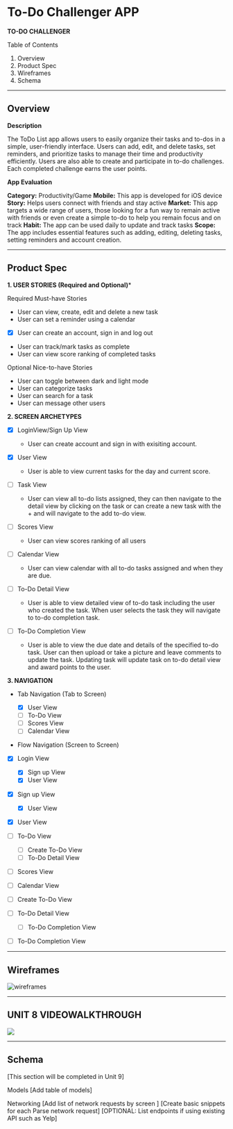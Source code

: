 To-Do Challenger APP
===
**TO-DO CHALLENGER**

Table of Contents
1. Overview
2. Product Spec
3. Wireframes
4. Schema

---
**Overview**
-

 **Description**

The ToDo List app allows users to easily organize their tasks and to-dos in a simple, user-friendly interface. Users can add, edit, and delete tasks, set reminders, and prioritize tasks to manage their time and productivity efficiently. Users are also able to create and participate in to-do challenges. Each completed challenge earns the user points.

 **App Evaluation**
 
**Category:** Productivity/Game
**Mobile:** This app is developed for iOS device
**Story:** Helps users connect with friends and stay active
**Market:** This app targets a wide range of users, those looking for a fun way to remain active with friends or even create a simple to-do to help you remain focus and on track
**Habit:** The app can be used daily to update and track tasks
**Scope:** The app includes essential features such as adding, editing, deleting tasks, setting reminders and account creation. 

---
**Product Spec**
-
**1. USER STORIES (Required and Optional)***

Required Must-have Stories

* User can view, create, edit and delete a new task
* User can set a reminder using a calendar
* [x] User can create an account, sign in and log out
* User can track/mark tasks as complete
* User can view score ranking of completed tasks

Optional Nice-to-have Stories

* User can toggle between dark and light mode
* User can categorize tasks
* User can search for a task
* User can message other users

**2. SCREEN ARCHETYPES**
- [x] LoginView/Sign Up View
    * User can create account and sign in with exisiting account.
    
- [X] User View
     * User is able to view current tasks for the day and current score.
     
- [ ] Task View 
    * User can view all to-do lists assigned, they can then navigate to the detail view by clicking on the task or can create a new task with the + and will navigate to the add to-do view.

- [ ] Scores View
    * User can view scores ranking of all users

- [ ] Calendar View
    * User can view calendar with all to-do tasks assigned and when they are due.

- [ ] To-Do Detail View
    * User is able to view detailed view of to-do task including the user who created the task. When user selects the task they will navigate to to-do completion task.

- [ ] To-Do Completion View
    * User is able to view the due date and details of the specified to-do task. User can then upload or take a picture and leave comments to update the task. Updating task will update task on to-do detail view and award points to the user.

**3. NAVIGATION**

* Tab Navigation (Tab to Screen)

    - [X] User View
    - [ ] To-Do View
    - [ ] Scores View
    - [ ] Calendar View

* Flow Navigation (Screen to Screen)

- [X] Login View
    - [X] Sign up View
    - [X] User View

- [X] Sign up View
    - [X] User View

- [X] User View

- [ ] To-Do View
    - [ ] Create To-Do View
    - [ ] To-Do Detail View

- [ ] Scores View

- [ ] Calendar View

- [ ] Create To-Do View

- [ ] To-Do Detail View
    - [ ] To-Do Completion View

- [ ] To-Do Completion View

---
**Wireframes**
---
![wireframes](https://github.com/CodePath-TrackerApp/TrackerApp/assets/122309981/cb7ef55e-92d5-4713-89b3-508ffa6bca5b)

---
**UNIT 8 VIDEOWALKTHROUGH**
---
<div>
    <a href="https://www.loom.com/share/ea3f658d548347eaa62805deb17517de">
    </a>
    <a href="https://www.loom.com/share/ea3f658d548347eaa62805deb17517de">
      <img style="max-width:300px;" src="https://cdn.loom.com/sessions/thumbnails/ea3f658d548347eaa62805deb17517de-with-play.gif">
    </a>
  </div>


---
**Schema**
---
[This section will be completed in Unit 9]

Models
[Add table of models]

Networking
[Add list of network requests by screen ]
[Create basic snippets for each Parse network request]
[OPTIONAL: List endpoints if using existing API such as Yelp]

